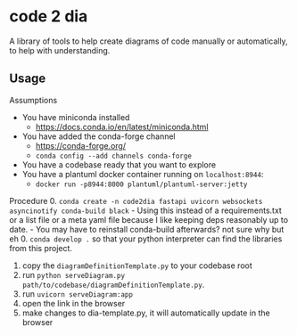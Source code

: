# code 2 dia
A library of tools to help create diagrams of code manually or automatically, to help with understanding.

## Usage
Assumptions
- You have miniconda installed
    - https://docs.conda.io/en/latest/miniconda.html
- You have added the conda-forge channel
    - https://conda-forge.org/
    - `conda config --add channels conda-forge`
- You have a codebase ready that you want to explore
- You have a plantuml docker container running on `localhost:8944`:
    - `docker run -p8944:8000 plantuml/plantuml-server:jetty`

Procedure
0. `conda create -n code2dia fastapi uvicorn websockets asyncinotify conda-build black`
    - Using this instead of a requirements.txt or a list file or a meta yaml file because I like keeping deps reasonably up to date. 
    - You may have to reinstall conda-build afterwards? not sure why but eh
0. `conda develop .` so that your python interpreter can find the libraries from this project.
1. copy the `diagramDefinitionTemplate.py` to your codebase root
2. run `python serveDiagram.py path/to/codebase/diagramDefinitionTemplate.py`.
2. run `uvicorn serveDiagram:app`
3. open the link in the browser
4. make changes to dia-template.py, it will automatically update in the browser

